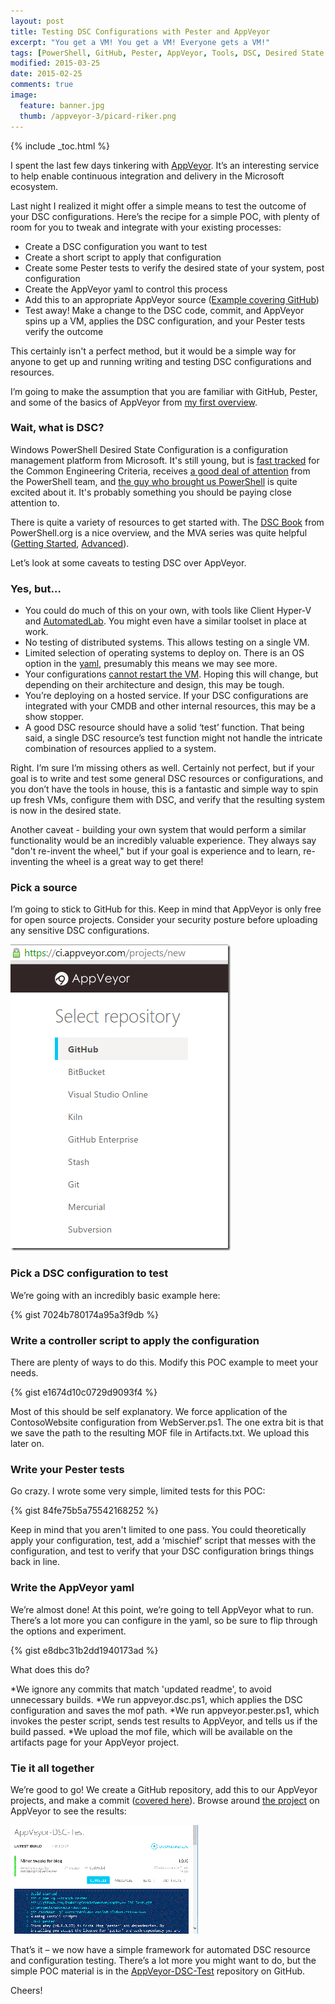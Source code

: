 ```yaml
---
layout: post
title: Testing DSC Configurations with Pester and AppVeyor
excerpt: "You get a VM! You get a VM! Everyone gets a VM!"
tags: [PowerShell, GitHub, Pester, AppVeyor, Tools, DSC, Desired State Configuration]
modified: 2015-03-25
date: 2015-02-25
comments: true
image:
  feature: banner.jpg
  thumb: /appveyor-3/picard-riker.png
---
```

{% include _toc.html %}

I spent the last few days tinkering with [AppVeyor](http://www.hanselman.com/blog/AppVeyorAGoodContinuousIntegrationSystemIsAJoyToBehold.aspx). It’s an interesting service to help enable continuous integration and delivery in the Microsoft ecosystem.

Last night I realized it might offer a simple means to test the outcome of your DSC configurations. Here’s the recipe for a simple POC, with plenty of room for you to tweak and integrate with your existing processes:

* Create a DSC configuration you want to test
* Create a short script to apply that configuration
* Create some Pester tests to verify the desired state of your system, post configuration
* Create the AppVeyor yaml to control this process
* Add this to an appropriate AppVeyor source ([Example covering GitHub](http://ramblingcookiemonster.github.io/GitHub-Pester-AppVeyor/))
* Test away! Make a change to the DSC code, commit, and AppVeyor spins up a VM, applies the DSC configuration, and your Pester tests verify the outcome

This certainly isn't a perfect method, but it would be a simple way for anyone to get up and running writing and testing DSC configurations and resources.

I’m going to make the assumption that you are familiar with GitHub, Pester, and some of the basics of AppVeyor from [my first overview](https://ramblingcookiemonster.wordpress.com/2015/02/25/fun-with-github-pester-and-appveyor/).

### Wait, what is DSC?

Windows PowerShell Desired State Configuration is a configuration management platform from Microsoft. It's still young, but is [fast tracked](https://twitter.com/jsnover/status/456972326601388032) for the Common Engineering Criteria, receives [a good deal of attention](https://gallery.technet.microsoft.com/scriptcenter/DSC-Resource-Kit-All-c449312d) from the PowerShell team, and [the guy who brought us PowerShell](https://www.youtube.com/watch?v=ZlivNGCkakY) is quite excited about it. It's probably something you should be paying close attention to.

There is quite a variety of resources to get started with. The [DSC Book](https://www.penflip.com/powershellorg/the-dsc-book) from PowerShell.org is a nice overview, and the MVA series was quite helpful ([Getting Started](http://www.microsoftvirtualacademy.com/training-courses/getting-started-with-powershell-desired-state-configuration-dsc-), [Advanced](http://www.microsoftvirtualacademy.com/training-courses/advanced-powershell-desired-state-configuration-dsc-and-custom-resources)).

Let’s look at some caveats to testing DSC over AppVeyor.

### Yes, but…

* You could do much of this on your own, with tools like Client Hyper-V and [AutomatedLab](http://automatedlab.codeplex.com/). You might even have a similar toolset in place at work.
* No testing of distributed systems. This allows testing on a single VM.
* Limited selection of operating systems to deploy on. There is an OS option in the [yaml](http://www.appveyor.com/docs/appveyor-yml), presumably this means we may see more.
* Your configurations [cannot restart the VM](http://help.appveyor.com/discussions/kb/13-machine-restart-during-build). Hoping this will change, but depending on their architecture and design, this may be tough.
* You’re deploying on a hosted service. If your DSC configurations are integrated with your CMDB and other internal resources, this may be a show stopper.
* A good DSC resource should have a solid ‘test’ function. That being said, a single DSC resource’s test function might not handle the intricate combination of resources applied to a system.

Right. I’m sure I’m missing others as well. Certainly not perfect, but if your goal is to write and test some general DSC resources or configurations, and you don’t have the tools in house, this is a fantastic and simple way to spin up fresh VMs, configure them with DSC, and verify that the resulting system is now in the desired state.

Another caveat - building your own system that would perform a similar functionality would be an incredibly valuable experience. They always say "don't re-invent the wheel," but if your goal is experience and to learn, re-inventing the wheel is a great way to get there!

### Pick a source

I’m going to stick to GitHub for this. Keep in mind that AppVeyor is only free for open source projects. Consider your security posture before uploading any sensitive DSC configurations.

![Select repository](/images/appveyor-3/selectrepository.png)

### Pick a DSC configuration to test

We’re going with an incredibly basic example here:

{% gist 7024b780174a95a3f9db %}

### Write a controller script to apply the configuration

There are plenty of ways to do this. Modify this POC example to meet your needs.

{% gist e1674d10c0729d9093f4 %}

Most of this should be self explanatory. We force application of the ContosoWebsite configuration from WebServer.ps1. The one extra bit is that we save the path to the resulting MOF file in Artifacts.txt. We upload this later on.

### Write your Pester tests

Go crazy. I wrote some very simple, limited tests for this POC:

{% gist 84fe75b5a75542168252 %}

Keep in mind that you aren't limited to one pass. You could theoretically apply your configuration, test, add a ‘mischief’ script that messes with the configuration, and test to verify that your DSC configuration brings things back in line.

### Write the AppVeyor yaml

We’re almost done!  At this point, we’re going to tell AppVeyor what to run. There’s a lot more you can configure in the yaml, so be sure to flip through the options and experiment.

{% gist e8dbc31b2dd1940173ad %}

What does this do?

*We ignore any commits that match 'updated readme', to avoid unnecessary builds.
*We run appveyor.dsc.ps1, which applies the DSC configuration and saves the mof path.
*We run appveyor.pester.ps1, which invokes the pester script, sends test results to AppVeyor, and tells us if the build passed.
*We upload the mof file, which will be available on the artifacts page for your AppVeyor project.

### Tie it all together

We’re good to go! We create a GitHub repository, add this to our AppVeyor projects, and make a commit ([covered here](http://ramblingcookiemonster.github.io/GitHub-Pester-AppVeyor/)). Browse around [the project](https://ci.appveyor.com/project/RamblingCookieMonster/appveyor-dsc-test) on AppVeyor to see the results:

[![Select repository](/images/appveyor-3/appveyordsc_thumb.gif)](/images/appveyor-3/appveyordsc.gif)

That’s it – we now have a simple framework for automated DSC resource and configuration testing. There’s a lot more you might want to do, but the simple POC material is in the [AppVeyor-DSC-Test](https://github.com/RamblingCookieMonster/AppVeyor-DSC-Test) repository on GitHub.

Cheers!